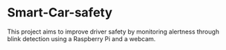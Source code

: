 # Smart-Car-safety
This project aims to improve driver safety by monitoring alertness through blink detection using a Raspberry Pi and a webcam. 
